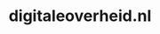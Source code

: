 ---
layout: post
title:  "digitaleoverheid.nl"
internal_url:  "/data/digitaleoverheid.nl.html"
categories: dutchgov
---